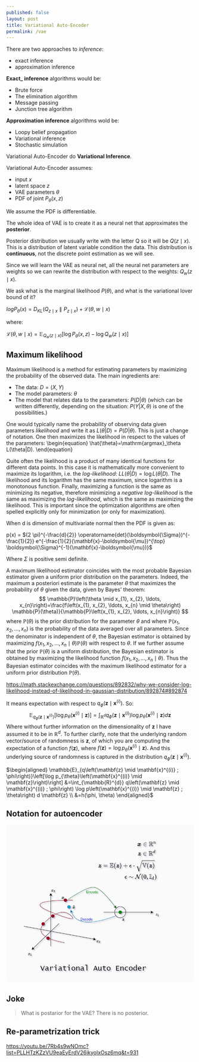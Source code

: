 ```yaml
---
published: false
layout: post
title: Variational Auto-Encoder
permalink: /vae
---
```


There are two approaches to *inference*:
* exact inference
* approximation inference

**Exact_ inference** algorithms would be:

* Brute force
* The elimination algorithm
* Message passing
* Junction tree algorithm

**Approximation inference** algorithms wold be:
* Loopy belief propagation
* Variational inference
* Stochastic simulation 

Variational Auto-Encoder do **Variational Inference**.



<!-- ## Marginal Likelihood

To perform **inference** it is sufficient to reason in terms of probabilistic model **marginal likelihood** which is marginalization of **any missing** or latent variables in the model.

This integration is typically **intractable**, and instead, we optimize a lower bound on the marginal likelihood.

VAE uses VI (Variational Inference)

VI is algorithm to compute the posterior probability **approximately** and where **neural net** is learned to do so.


## Probabilistic machine learning

A probabilistic model is a joint distribution of hidden variables $\mathrm{z}$ and observed variables $\mathrm{x}$

$$
p(\mathbf{z}, \mathbf{x})
$$
Inference about the unknowns is through the posterior, the conditional distribution of the hidden variables given the observations
$$
p(\mathbf{z} \mid \mathbf{x})=\frac{p(\mathbf{z}, \mathbf{x})}{p(\mathrm{x})}
$$

> What is the evidence?
It's $p(x)$


For most interesting models, the denominator is not tractable. We appeal to approximate posterior inference. -->

Variational Auto-Encoder assumes:


* input $x$
* latent space $z$
* VAE parameters $\theta$
* PDF of joint $P_{\theta}(x,z)$

We assume the PDF is differentiable.

The whole idea of VAE is to create it as a neural net that approximates the **posterior**.

Posterior distribution we usually write with the letter Q so it will be $Q(z \mid x)$. This is a distribution of latent variable condition the data. This distribution is **continuous**, not the discrete point estimation as we will see.

Since we will learn the VAE as neural net, all the neural net parameters are weights so we can rewrite the distribution with respect to the weights: $Q_{w}(z \mid x)$.

We ask what is the marginal likelihood $P(\theta)$, and what is the variational lover bound of it?

$log P_{\theta}(x)= D_{KL}(Q_{z \mid x} \parallel P_{z \mid x}) +\mathcal{L}(\theta, w \mid x)$

where:

$\mathcal{L}({\theta}, w \mid x)
 = \mathbb{E}_{Q_{w}(z \mid x)}[\log P_{\theta}(x, z)-\log Q_{w}(z \mid x)]$



## Maximum likelihood

Maximum likelihood is a method for estimating parameters by maximizing the probability of the observed data. The main ingredients are:

 - The data: $D=(X,Y)$
 - The model parameters: $\theta$
 - The model that relates data to the parameters: $P(D|\theta)$ (which can be written differently, depending on the situation: $P(Y|X, \theta)$ is one of the possibilities.)

One would typically name the probability of observing data given parameters *likelihood* and write it as $L(\theta|D)=P(D|\theta)$. This is just a change of notation. One then maximizes the likelihood in respect to the values of the parameters:
\begin{equation}
\hat{\theta}=\mathrm{argmax}_\theta L(\theta|D).
\end{equation}

Quite often the likelihood is a product of many identical functions for different data points. In this case it is mathematically more convenient to maximize its logarithm, i.e. the *log-likelihood*: $LL(\theta|D) = \log L(\theta|D)$. The likelihood and its logarithm has the same maximum, since logarithm is a monotonous function. Finally, maximizing a function is the same as minimizing its negative, therefore minimizing a *negative log-likelihood* is the same as maximizing the *log-likelihood*, which is the same as maximizing the likelihood. This is important since the optimization algorithms are often spelled explicitly only for minimization (or only for maximization).

When d is dimension of multivariate normal then the PDF is given as:

p(x) = $(2 \pi)^{-\frac{d}{2}} \operatorname{det}(\boldsymbol{\Sigma})^{-\frac{1}{2}} e^{-\frac{1}{2}(\mathbf{x}-\boldsymbol{\mu})^{\top} \boldsymbol{\Sigma}^{-1}(\mathbf{x}-\boldsymbol{\mu})}$

Where $\Sigma$ is positive semi definite.




A maximum likelihood estimator coincides with the most probable Bayesian estimator given a uniform prior distribution on the parameters. Indeed, the maximum a posteriori estimate is the parameter $\theta$ that maximizes the probability of $\theta$ given the data, given by
Bayes' theorem:
$$
\mathbb{P}\left(\theta \mid x_{1}, x_{2}, \ldots, x_{n}\right)=\frac{f\left(x_{1}, x_{2}, \ldots, x_{n} \mid \theta\right) \mathbb{P}(\theta)}{\mathbb{P}\left(x_{1}, x_{2}, \ldots, x_{n}\right)}
$$
where $\mathbb{P}(\theta)$ is the prior distribution for the parameter $\theta$ and where $\mathbb{P}\left(x_{1}, x_{2}, \ldots, x_{n}\right)$ is the probability of the data averaged over all parameters. Since the denominator is independent of $\theta,$ the Bayesian estimator is obtained by maximizing $f\left(x_{1}, x_{2}, \ldots, x_{n} \mid \theta\right) \mathbb{P}(\theta)$ with respect to $\theta$. If we further assume that the prior $\mathbb{P}(\theta)$ is a uniform distribution, the Bayesian estimator is obtained by maximizing the likelihood function $f\left(x_{1}, x_{2}, \ldots, x_{n} \mid \theta\right)$. Thus the Bayesian estimator coincides with the maximum likelihood estimator for a uniform prior distribution $\mathbb{P}(\theta)$.

https://math.stackexchange.com/questions/892832/why-we-consider-log-likelihood-instead-of-likelihood-in-gaussian-distribution/892874#892874


It means expectation with respect to $q_{\phi}\left(\mathbf{z} \mid \mathbf{x}^{(i)}\right) .$ So:
$$
\mathbb{E}_{q_{\phi}\left(\mathbf{z} \mid \mathbf{x}^{(i)}\right)}\left[\log p_{\theta}\left(\mathbf{x}^{(i)} \mid \mathbf{z}\right)\right]=\int_{\mathbb{R}^{d}} q_{\phi}\left(\mathbf{z} \mid \mathbf{x}^{(i)}\right) \log p_{\theta}\left(\mathbf{x}^{(i)} \mid \mathbf{z}\right) d \mathbf{z}
$$
Where without further information on the dimensionality of $\mathbf{z}$ I have assumed it to be in $\mathbb{R}^{d}$.
To further clarify, note that the underlying random vector/source of randomness is $\mathbf{z}$, of which you are computing the expectation of a function $f(\mathbf{z}),$ where $f(\mathbf{z})=\log p_{\theta}\left(\mathbf{x}^{(i)} \mid \mathbf{z}\right) .$ And this underlying source of randomness is captured in the distribution $q_{\phi}\left(\mathbf{z} \mid \mathbf{x}^{(i)}\right)$.


$\begin{aligned} \mathbb{E}_{q\left(\mathbf{z} \mid \mathbf{x}^{(i)} ; \phi\right)}\left[\log p_{\theta}\left(\mathbf{x}^{(i)} \mid \mathbf{z}\right)\right] &=\int_{\mathbb{R}^{d}} q\left(\mathbf{z} \mid \mathbf{x}^{(i)} ; \phi\right) \log p\left(\mathbf{x}^{(i)} \mid \mathbf{z} ; \theta\right) d \mathbf{z} \\ &=h(\phi, \theta) \end{aligned}$

## Notation for autoencoder

![VAE](/images/2021/04/vae.png)

## Joke 
> What is postarior for the VAE?
There is no posterior.


## Re-parametrization trick

https://youtu.be/7Rb4s9wNOmc?list=PLLHTzKZzVU9eaEyErdV26ikyolxOsz6mq&t=931